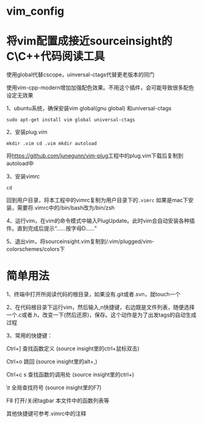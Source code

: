 # vim_config
# 将vim配置成接近sourceinsight的C\C++代码阅读工具

使用global代替cscope，uinversal-ctags代替更老版本的同门

使用vim-cpp-modern增加加强配色效果。不用这个插件，会可能导致很多配色设定无效果



1、ubuntu系统，确保安装vim  global(gnu global) 和universal-ctags

<code>sudo apt-get install vim global universal-ctags</code>

2、安装plug.vim

<code>mkdir .vim
cd .vim
mkdir autoload
</code>

将<url>https://github.com/junegunn/vim-plug</url>工程中的plug.vim下载后复制到autoload中

3、安装vimrc

<code>cd </code> 

回到用户目录，将本工程中的vimrc复制为用户目录下的<code>.vimrc</code></cr>
如果是mac下安装，需要将.vimrc中的/bin/bash改为/bin/zsh</cr>

4、运行vim，在vim的命令模式中输入PlugUpdate。此时vim会自动安装各种插件。直到完成后提示“……按字母D……”</cr>

5、退出vim，将sourceinsight.vim复制到/.vim/plugged/vim-colorschemes/colors下</cr>

# 简单用法
1、终端中打开所阅读代码的根目录，如果没有.git或者.svn，就touch一个

2、在代码根目录下运行vim，然后输入,n快捷键，右边既是文件列表，随便选择一个.c或者.h，改变一下(然后还原)，保存。这个动作是为了出发tags的自动生成过程

3、常用的快捷键：

Ctrl+]    查找函数定义      (source insight里的ctrl+鼠标双击)

Ctrl+o    跳回            (source insight里的alt+,)

Ctrl+c s  查找函数的调用处  (source insight里的ctrl+\)  

\t        全局查找符号      (source insight里的F7)

F8        打开/关闭tagbar   本文件中的函数列表等

其他快捷键可参考.vimrc中的注释

